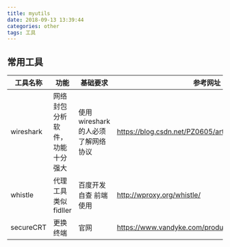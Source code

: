 ```yaml
---
title: myutils
date: 2018-09-13 13:39:44
categories: other
tags: 工具
---
```


## 常用工具

工具名称 | 功能 | 基础要求 | 参考网址
---------|---- | --------- | --------
wireshark | 网络封包分析软件，功能十分强大 | 使用wireshark的人必须了解网络协议 | https://blog.csdn.net/PZ0605/article/details/50418346
whistle | 代理工具 类似fidller | 百度开发 自查 前端使用 | http://wproxy.org/whistle/
secureCRT | 更换终端 | 官网 | https://www.vandyke.com/products/securecrt/

